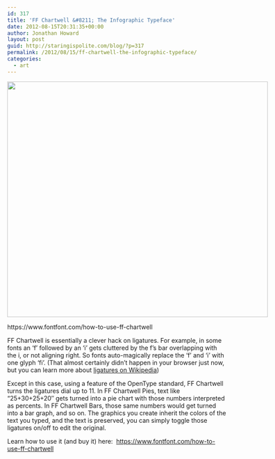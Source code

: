 ```yaml
---
id: 317
title: 'FF Chartwell &#8211; The Infographic Typeface'
date: 2012-08-15T20:31:35+00:00
author: Jonathan Howard
layout: post
guid: http://staringispolite.com/blog/?p=317
permalink: /2012/08/15/ff-chartwell-the-infographic-typeface/
categories:
  - art
---
```

<div class="wp-caption aligncenter" style="width: 610px">
  <a href="https://www.fontfont.com/how-to-use-ff-chartwell"><img src="https://www.fontfont.com/staticcontent/images/original/ff_chartwell3_600.gif" alt="" width="600" height="542" /></a>
  
  <p class="wp-caption-text">
    https://www.fontfont.com/how-to-use-ff-chartwell
  </p>
</div>

FF Chartwell is essentially a clever hack on ligatures. For example, in some fonts an &#8216;f&#8217; followed by an &#8216;i&#8217; gets cluttered by the f&#8217;s bar overlapping with the i, or not aligning right. So fonts auto-magically replace the &#8216;f&#8217; and &#8216;i&#8217; with one glyph &#8216;fi&#8217;. (That almost certainly didn&#8217;t happen in your browser just now, but you can learn more about <a href="http://en.wikipedia.org/wiki/Typographic_ligature" target="_blank">ligatures on Wikipedia</a>)

Except in this case, using a feature of the OpenType standard, FF Chartwell turns the ligatures dial up to 11. In FF Chartwell Pies, text like &#8220;25+30+25+20&#8243; gets turned into a pie chart with those numbers interpreted as percents. In FF Chartwell Bars, those same numbers would get turned into a bar graph, and so on. The graphics you create inherit the colors of the text you typed, and the text is preserved, you can simply toggle those ligatures on/off to edit the original.

Learn how to use it (and buy it) here:  <a href="https://www.fontfont.com/how-to-use-ff-chartwell" target="_blank">https://www.fontfont.com/how-to-use-ff-chartwell</a>

<p style="text-align: center;">